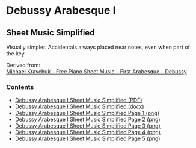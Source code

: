Debussy Arabesque Ⅰ
===================

Sheet Music Simplified
----------------------

Visually simpler. Accidentals always placed near notes, even when part of the key.

Derived from:  
[Michael Kravchuk - Free Piano Sheet Music – First Arabesque – Debussy](https://michaelkravchuk.com/free-piano-sheet-music-first-arabesque-debussy/)

### Contents

- [Debussy Arabesque Ⅰ Sheet Music Simplified (PDF)](debussy-arabesque-1-sheet-music-simplified.pdf)
- [Debussy Arabesque Ⅰ Sheet Music Simplified (docx)](debussy-arabesque-1-sheet-music-simplified.docx)
- [Debussy Arabesque Ⅰ Sheet Music Simplified Page 1 (png)](debussy-arabesque-1-sheet-music-simplified-page-1.png)
- [Debussy Arabesque Ⅰ Sheet Music Simplified Page 2 (png)](debussy-arabesque-1-sheet-music-simplified-page-2.png)
- [Debussy Arabesque Ⅰ Sheet Music Simplified Page 3 (png)](debussy-arabesque-1-sheet-music-simplified-page-3.png)
- [Debussy Arabesque Ⅰ Sheet Music Simplified Page 4 (png)](debussy-arabesque-1-sheet-music-simplified-page-4.png)
- [Debussy Arabesque Ⅰ Sheet Music Simplified Page 5 (png)](debussy-arabesque-1-sheet-music-simplified-page-5.png)

